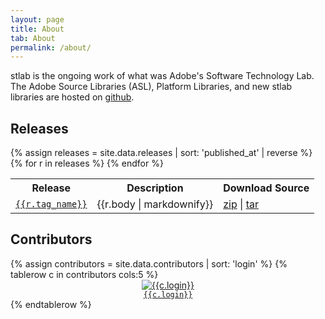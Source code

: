 ```yaml
---
layout: page
title: About
tab: About
permalink: /about/
---
```


stlab is the ongoing work of what was Adobe's Software Technology Lab. The Adobe Source Libraries (ASL), Platform Libraries, and new stlab libraries are hosted on [github](https://github.com/stlab).

<h2>Releases</h2>

<table class='definition-table'>
<tr class='headers'>
    <th>Release</th>
    <th>Description</th>
    <th>Download Source</th>
</tr>
{% assign releases = site.data.releases | sort: 'published_at' | reverse %}
{% for r in releases %}
<tr>
    <td><code><a href='{{r.html_url}}'>{{r.tag_name}}</a></code></td>
    <td>{{r.body | markdownify}}</td>
    <td><a href='{{r.zipball_url}}'>zip</a>&nbsp;|&nbsp;<a href='{{r.tarball_url}}'>tar</a></td>
</tr>
{% endfor %}
</table>

<h2>Contributors</h2>

<table class='contributors-table'>
{% assign contributors = site.data.contributors | sort: 'login' %}
{% tablerow c in contributors cols:5 %}
    <a href='{{c.html_url}}'>
      <center>
        <img alt='{{c.login}}' src='{{c.avatar_url}}'/>
        <br/>
        <code>{{c.login}}</code>
      </center>
    </a>
{% endtablerow %}
</table>
